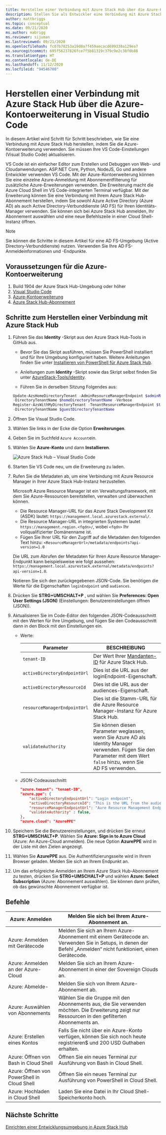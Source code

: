 ```yaml
---
title: Herstellen einer Verbindung mit Azure Stack Hub über die Azure-Kontoerweiterung in Visual Studio Code
description: Stellen Sie als Entwickler eine Verbindung mit Azure Stack Hub her, indem Sie die Azure-Kontoerweiterung in Visual Studio Code verwenden.
author: mattbriggs
ms.topic: conceptual
ms.date: 09/21/2020
ms.author: mabrigg
ms.reviewer: sijuman
ms.lastreviewed: 09/21/2020
ms.openlocfilehash: fc07b78253a19d8a7f459aecacd699338a129ea7
ms.sourcegitcommit: 695f56237826fce7f5b81319c379c9e2c38f0b88
ms.translationtype: HT
ms.contentlocale: de-DE
ms.lasthandoff: 11/12/2020
ms.locfileid: "94546700"
---
```

# <a name="connect-to-azure-stack-hub-using-azure-account-extension-in-visual-studio-code"></a>Herstellen einer Verbindung mit Azure Stack Hub über die Azure-Kontoerweiterung in Visual Studio Code

In diesem Artikel wird Schritt für Schritt beschrieben, wie Sie eine Verbindung mit Azure Stack Hub herstellen, indem Sie die Azure-Kontoerweiterung verwenden. Sie müssen Ihre VS Code-Einstellungen (Visual Studio Code) aktualisieren.

VS Code ist ein einfacher Editor zum Erstellen und Debuggen von Web- und Cloudanwendungen. ASP.NET Core, Python, NodeJS, Go und andere Entwickler verwenden VS Code. Mit der Azure-Kontoerweiterung können Sie eine einzelne Azure-Anmeldung mit Abonnementfilterung für zusätzliche Azure-Erweiterungen verwenden. Die Erweiterung macht die Azure Cloud Shell im VS Code-integrierten Terminal verfügbar. Mit der Erweiterung können Sie eine Verbindung mit Ihrem Azure Stack Hub-Abonnement herstellen, indem Sie sowohl Azure Active Directory (Azure AD) als auch Active Directory-Verbunddienste (AD FS) für Ihren Identitäts-Manager verwenden. Sie können sich bei Azure Stack Hub anmelden, Ihr Abonnement auswählen und eine neue Befehlszeile in einer Cloud Shell-Instanz öffnen. 

> [!NOTE]  
> Sie können die Schritte in diesem Artikel für eine AD FS-Umgebung (Active Directory-Verbunddienste) nutzen. Verwenden Sie Ihre AD FS-Anmeldeinformationen und -Endpunkte.

## <a name="pre-requisites-for-the-azure-account-extension"></a>Voraussetzungen für die Azure-Kontoerweiterung

1. Build 1904 der Azure Stack Hub-Umgebung oder höher
2. [Visual Studio Code](https://code.visualstudio.com/)
3. [Azure-Kontoerweiterung](https://github.com/Microsoft/vscode-azure-account)
4. [Azure Stack Hub-Abonnement](https://azure.microsoft.com/overview/azure-stack/)

## <a name="steps-to-connect-to-azure-stack-hub"></a>Schritte zum Herstellen einer Verbindung mit Azure Stack Hub

1. Führen Sie das **Identity** -Skript aus den Azure Stack Hub-Tools in GitHub aus.

    - Bevor Sie das Skript ausführen, müssen Sie PowerShell installiert und für Ihre Umgebung konfiguriert haben. Weitere Anleitungen finden Sie unter [Installieren von PowerShell für Azure Stack Hub](../operator/powershell-install-az-module.md).

    - Anleitungen zum **Identity** -Skript sowie das Skript selbst finden Sie unter [AzureStack-Tools/Identity](https://aka.ms/aa6z611).

    - Führen Sie in derselben Sitzung Folgendes aus:

    ```powershell  
    Update-AzsHomeDirectoryTenant -AdminResourceManagerEndpoint $adminResourceManagerEndpoint `
    -DirectoryTenantName $homeDirectoryTenantName -Verbose
    Register-AzsWithMyDirectoryTenant -TenantResourceManagerEndpoint $tenantARMEndpoint `
    -DirectoryTenantName $guestDirectoryTenantName
    ```

2. Öffnen Sie Visual Studio Code.

3. Wählen Sie links in der Ecke die Option **Erweiterungen**.

4. Geben Sie im Suchfeld `Azure Account`ein.

5. Wählen Sie **Azure-Konto** und dann **Installieren**.

      ![Azure Stack Hub – Visual Studio Code](media/azure-stack-dev-start-vscode-azure/image1.png)

6. Starten Sie VS Code neu, um die Erweiterung zu laden.

7. Rufen Sie die Metadaten ab, um eine Verbindung mit Azure Resource Manager in Ihrer Azure Stack Hub-Instanz herzustellen. 
    
    Microsoft Azure Resource Manager ist ein Verwaltungsframework, mit dem Sie Azure-Ressourcen bereitstellen, verwalten und überwachen können.
    - Die Resource Manager-URL für das Azure Stack Development Kit (ASDK) lautet: `https://management.local.azurestack.external/`. 
    - Die Resource Manager-URL in integrierten Systemen lautet `https://management.region.<fqdn>/`, wobei `<fqdn>` Ihr vollqualifizierter Domänenname ist.
    - Fügen Sie Ihrer URL für den Zugriff auf die Metadaten den folgenden Text hinzu: `<ResourceManagerUrl>/metadata/endpoints?api-version=1.0`

    Die URL zum Abrufen der Metadaten für Ihren Azure Resource Manager-Endpunkt kann beispielsweise wie folgt aussehen: `https://management.local.azurestack.external/metadata/endpoints?api-version=1.0`.

    Notieren Sie sich den zurückgegebenen JSON-Code. Sie benötigen die Werte für die Eigenschaften `loginEndpoint` und `audiences`.

8. Drücken Sie **STRG+UMSCHALT+P** , und wählen Sie **Preferences: Open User Settings (JSON)** (Einstellungen: Benutzereinstellungen öffnen (JSON)).

9. Aktualisieren Sie im Code-Editor den folgenden JSON-Codeausschnitt mit den Werten für Ihre Umgebung, und fügen Sie den Codeausschnitt dann in den Block mit den Einstellungen ein.

    - Werte:

        | Parameter | BESCHREIBUNG |
        | --- | --- |
        | `tenant-ID` | Der Wert Ihrer [Mandanten-ID](../operator/azure-stack-identity-overview.md) für Azure Stack Hub. |
        | `activeDirectoryEndpointUrl` | Dies ist die URL aus der loginEndpoint-Eigenschaft. |
        | `activeDirectoryResourceId` | Dies ist die URL aus der audiences-Eigenschaft.
        | `resourceManagerEndpointUrl` | Dies ist die Stamm-URL für die Azure Resource Manager-Instanz für Azure Stack Hub. |
        | `validateAuthority` | Sie können diesen Parameter weglassen, wenn Sie Azure AD als Identity Manager verwenden. Fügen Sie den Parameter mit dem Wert `false` hinzu, wenn Sie AD FS verwenden. |

    - JSON-Codeausschnitt:

      ```JSON  
      "azure.tenant": "tenant-ID",
      "azure.ppe": {
          "activeDirectoryEndpointUrl": "Login endpoint",
          "activeDirectoryResourceId": "This is the URL from the audiences property.",
          "resourceManagerEndpointUrl": "Aure Resource Management Endpoint",
          "validateAuthority" : false, 
      },
      "azure.cloud": "AzurePPE"
      ```

10. Speichern Sie die Benutzereinstellungen, und drücken Sie erneut **STRG+UMSCHALT+P**. Wählen Sie **Azure: Sign in to Azure Cloud** (Azure: An Azure-Cloud anmelden). Die neue Option **AzurePPE** wird in der Liste mit den Zielen angezeigt.

11. Wählen Sie **AzurePPE** aus. Die Authentifizierungsseite wird in Ihrem Browser geladen. Melden Sie sich an Ihrem Endpunkt an.

12. Um das erfolgreiche Anmelden an Ihrem Azure Stack Hub-Abonnement zu testen, drücken Sie **STRG+UMSCHALT+P** und wählen **Azure: Select Subscription** (Azure: Abonnement auswählen). Sie können dann prüfen, ob das gewünschte Abonnement verfügbar ist.

## <a name="commands"></a>Befehle

| Azure: Anmelden | Melden Sie sich bei Ihrem Azure-Abonnement an. |
| --- | --- |
| Azure: Anmelden mit Gerätecode | Melden Sie sich an Ihrem Azure-Abonnement mit einem Gerätecode an. Verwenden Sie in Setups, in denen der Befehl „Anmelden“ nicht funktioniert, einen Gerätecode. |
| Azure: Anmelden an der Azure-Cloud | Melden Sie sich an Ihrem Azure-Abonnement in einer der Sovereign Clouds an. |
| Azure: Abmelde- | Melden Sie sich von Ihrem Azure-Abonnement ab. |
| Azure: Auswählen von Abonnements | Wählen Sie die Gruppe mit den Abonnements aus, die Sie verwenden möchten. Die Erweiterung zeigt nur Ressourcen in den gefilterten Abonnements an. |
| Azure: Erstellen eines Kontos | Falls Sie nicht über ein Azure-Konto verfügen, können Sie sich noch heute [](https://azure.microsoft.com/free/?utm_source=campaign&utm_campaign=vscode-azure-account&mktingSource=vscode-azure-account)registrieren\$ und 200 USD Guthaben erhalten. |
| Azure: Öffnen von Bash in Cloud Shell | Öffnen Sie ein neues Terminal zur Ausführung von Bash in Cloud Shell. |
| Azure: Öffnen von PowerShell in Cloud Shell | Öffnen Sie ein neues Terminal zur Ausführung von PowerShell in Cloud Shell. |
| Azure: Hochladen in Cloud Shell | Laden Sie eine Datei in Ihr Cloud Shell-Speicherkonto hoch. |

## <a name="next-steps"></a>Nächste Schritte

[Einrichten einer Entwicklungsumgebung in Azure Stack Hub](azure-stack-dev-start.md)
